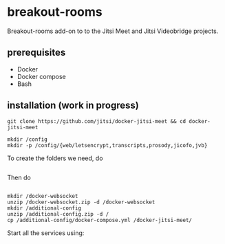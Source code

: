 # breakout-rooms
Breakout-rooms add-on to to the Jitsi Meet and Jitsi Videobridge projects.

## prerequisites
- Docker
- Docker compose
- Bash

## installation (work in progress)
```
git clone https://github.com/jitsi/docker-jitsi-meet && cd docker-jitsi-meet

mkdir /config
mkdir -p /config/{web/letsencrypt,transcripts,prosody,jicofo,jvb}
```
To create the folders we need, do 
```docker-compose up -d
```
Then do
```docker-compose down
```

```export CONFIG=/config
mkdir /docker-websocket
unzip /docker-websocket.zip -d /docker-websocket
mkdir /additional-config
unzip /additional-config.zip -d /
cp /additional-config/docker-compose.yml /docker-jitsi-meet/
```
Start all the services using:
```. /additional-config/scripts/start-all.sh
```